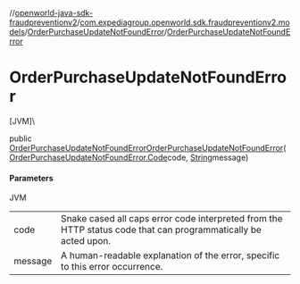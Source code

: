 //[openworld-java-sdk-fraudpreventionv2](../../../index.md)/[com.expediagroup.openworld.sdk.fraudpreventionv2.models](../index.md)/[OrderPurchaseUpdateNotFoundError](index.md)/[OrderPurchaseUpdateNotFoundError](-order-purchase-update-not-found-error.md)

# OrderPurchaseUpdateNotFoundError

[JVM]\

public [OrderPurchaseUpdateNotFoundError](index.md)[OrderPurchaseUpdateNotFoundError](-order-purchase-update-not-found-error.md)([OrderPurchaseUpdateNotFoundError.Code](-code/index.md)code, [String](https://docs.oracle.com/javase/8/docs/api/java/lang/String.html)message)

#### Parameters

JVM

| | |
|---|---|
| code | Snake cased all caps error code interpreted from the HTTP status code that can programmatically be acted upon. |
| message | A human-readable explanation of the error, specific to this error occurrence. |
